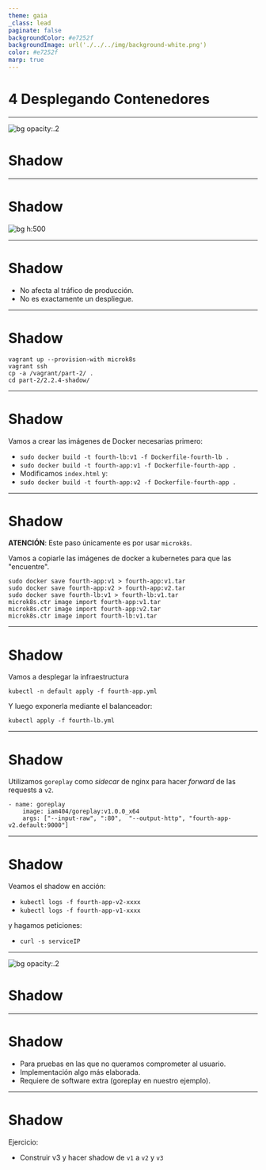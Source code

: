 ```yaml
---
theme: gaia
_class: lead
paginate: false
backgroundColor: #e7252f
backgroundImage: url('./../../img/background-white.png')
color: #e7252f
marp: true
---
```

<!-- _backgroundImage: url('./../../img/background-red.png') -->
<!-- _color: white -->

# 4 Desplegando Contenedores

---
![bg opacity:.2](https://66.media.tumblr.com/35767e66058164ec09bcd823c2a0868a/tumblr_n78rw4FsRC1tebgrfo2_500.gif)
# Shadow

---
# Shadow
![bg h:500](https://image.slidesharecdn.com/wso2conasia2018microservicescontainersandbeyond-180810094628/95/wso2con-asia-2018-microservices-containers-and-beyond-19-638.jpg?cb=1533894559)

---
# Shadow

- No afecta al tráfico de producción.
- No es exactamente un despliegue.

---
# Shadow

```
vagrant up --provision-with microk8s
vagrant ssh
cp -a /vagrant/part-2/ .
cd part-2/2.2.4-shadow/
```

---
# Shadow

Vamos a crear las imágenes de Docker necesarias primero:

- `sudo docker build -t fourth-lb:v1 -f Dockerfile-fourth-lb .`
- `sudo docker build -t fourth-app:v1 -f Dockerfile-fourth-app .`
- Modificamos `index.html` y:
- `sudo docker build -t fourth-app:v2 -f Dockerfile-fourth-app .`

---
# Shadow

**ATENCIÓN**: Este paso únicamente es por usar `microk8s`.

Vamos a copiarle las imágenes de docker a kubernetes para que las "encuentre".

```
sudo docker save fourth-app:v1 > fourth-app:v1.tar
sudo docker save fourth-app:v2 > fourth-app:v2.tar
sudo docker save fourth-lb:v1 > fourth-lb:v1.tar
microk8s.ctr image import fourth-app:v1.tar
microk8s.ctr image import fourth-app:v2.tar
microk8s.ctr image import fourth-lb:v1.tar
```

---
# Shadow

Vamos a desplegar la infraestructura

`kubectl -n default apply -f fourth-app.yml`

Y luego exponerla mediante el balanceador:

`kubectl apply -f fourth-lb.yml`

---
# Shadow

Utilizamos `goreplay` como _sidecar_ de nginx para hacer _forward_ de las requests a `v2`.

```
- name: goreplay
    image: iam404/goreplay:v1.0.0_x64
    args: ["--input-raw", ":80",  "--output-http", "fourth-app-v2.default:9000"]
```

---
# Shadow

Veamos el shadow en acción:

- `kubectl logs -f fourth-app-v2-xxxx`
- `kubectl logs -f fourth-app-v1-xxxx`

y hagamos peticiones:

- `curl -s serviceIP`

---
![bg opacity:.2](https://imagenes.20minutos.es/files/image_656_370/uploads/imagenes/2019/05/21/957237.jpg)
# Shadow

---
# Shadow

- Para pruebas en las que no queramos comprometer al usuario.
- Implementación algo más elaborada.
- Requiere de software extra (goreplay en nuestro ejemplo).

---
# Shadow

Ejercicio:

- Construir v3 y hacer shadow de `v1` a `v2` y `v3`
